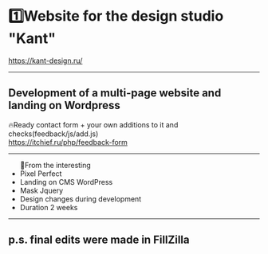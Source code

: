 <h1>1️⃣Website for the design studio "Kant"</h1>
<a href="https://kant-design.ru/">https://kant-design.ru/</a>

---

<h2>Development of a multi-page website and landing on Wordpress</h2>
<p>🔥Ready contact form + your own additions to it and checks(feedback/js/add.js) <br> <a href="https://itchief.ru/php/feedback-form">https://itchief.ru/php/feedback-form</a></p>

---

<ul>🔴From the interesting
  <li>Pixel Perfect</li>
  <li>Landing on CMS WordPress</li>
  <li>Mask Jquery</li>
  <li>Design changes during development</li>
  <li>Duration 2 weeks</li>
</ul>

---

 <h2>p.s. final edits were made in FillZilla</h2>

